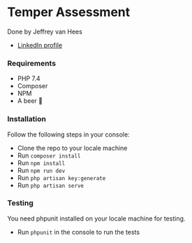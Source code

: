 # Temper Assessment
Done by Jeffrey van Hees 
- [LinkedIn profile](https://www.linkedin.com/in/jeffreyvanhees/)
### Requirements
- PHP 7.4
- Composer
- NPM
- A beer 🍺

### Installation
Follow the following steps in your console:
- Clone the repo to your locale machine
- Run `composer install`
- Run `npm install`
- Run `npm run dev`
- Run `php artisan key:generate`
- Run `php artisan serve`

### Testing
You need phpunit installed on your locale machine for testing.
- Run `phpunit` in the console to run the tests
